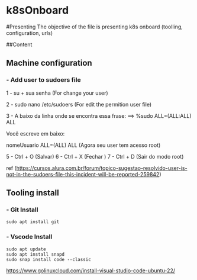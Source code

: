 # k8sOnboard

#Presenting
The objective of the file is presenting k8s onboard (toolling, configuration, urls)


##Content

## Machine configuration

### - Add user to sudoers file
1 - su + sua senha (For change your user)

2 - sudo nano /etc/sudoers (For edit the permition user file)

3 - A baixo da linha onde se encontra essa frase: ==> %sudo ALL=(ALL:ALL) ALL

Você escreve em baixo:

nomeUsuario ALL=(ALL) ALL (Agora seu user tem acesso root)

5 - Ctrl + O (Salvar) 6 - Ctrl + X (Fechar ) 7 - Ctrl + D (Sair do modo root) 

ref (https://cursos.alura.com.br/forum/topico-sugestao-resolvido-user-is-not-in-the-sudoers-file-this-incident-will-be-reported-259842)



## Tooling install

### - Git Install 
```
sudo apt install git
```

### - Vscode Install

```
sudo apt update
sudo apt install snapd
sudo snap install code --classic

```

https://www.golinuxcloud.com/install-visual-studio-code-ubuntu-22/

